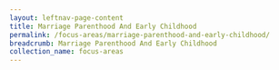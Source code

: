 ```yaml
---
layout: leftnav-page-content
title: Marriage Parenthood And Early Childhood
permalink: /focus-areas/marriage-parenthood-and-early-childhood/
breadcrumb: Marriage Parenthood And Early Childhood
collection_name: focus-areas
---
```

